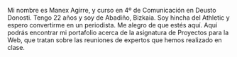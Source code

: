 
Mi nombre es Manex Agirre, y curso en 4º de Comunicación en Deusto Donosti. Tengo 22 años y soy de Abadiño, Bizkaia. Soy hincha del Athletic y espero convertirme en un periodista.
Me alegro de que estés aquí. Aquí podrás encontrar mi portafolio acerca de la asignatura de Proyectos para la Web, que tratan sobre las reuniones de expertos que hemos realizado en clase.
